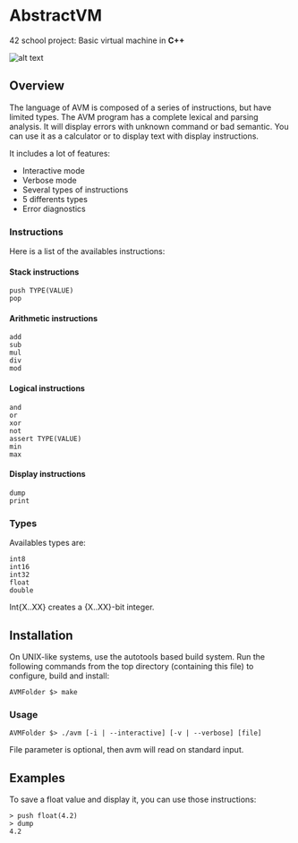 # AbstractVM
42 school project: Basic virtual machine in **C++**


![alt text](../media/avm_demo.gif?raw=true)


## Overview

The language of AVM is composed of a series of instructions, but have limited types. The AVM program has a complete lexical and parsing analysis. It will display errors with unknown command or bad semantic. You can use it as a calculator or to display text with display instructions.

It includes a lot of features:
- Interactive mode
- Verbose mode
- Several types of instructions
- 5 differents types
- Error diagnostics

### Instructions
Here is a list of the availables instructions:

#### Stack instructions
```
push TYPE(VALUE)
pop
```
#### Arithmetic instructions
```
add
sub
mul
div
mod
```

#### Logical instructions
```
and
or
xor
not
assert TYPE(VALUE)
min
max
```
#### Display instructions
```
dump
print
```

### Types

Availables types are:
```
int8
int16
int32
float
double
```
Int{X..XX} creates a {X..XX}-bit integer.

## Installation

On UNIX-like systems, use the autotools based build system. Run the following commands from the top directory (containing this file) to configure, build and install:

```console
AVMFolder $> make
```

### Usage

```console
AVMFolder $> ./avm [-i | --interactive] [-v | --verbose] [file]
```
File parameter is optional, then avm will read on standard input.

## Examples

To save a float value and display it, you can use those instructions:
```
> push float(4.2)
> dump
4.2
```

